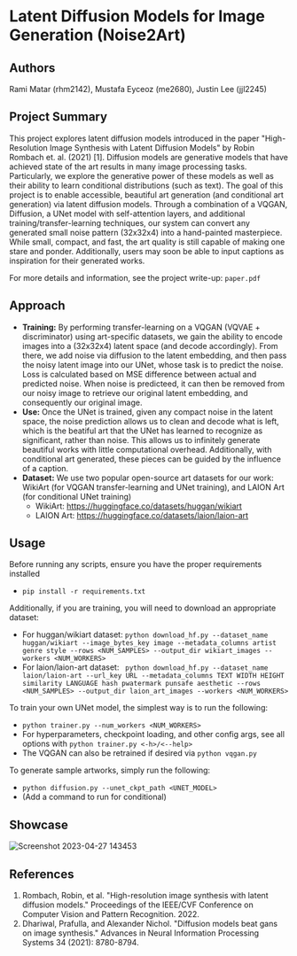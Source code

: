 # Latent Diffusion Models for Image Generation (Noise2Art)

## Authors

Rami Matar (rhm2142), Mustafa Eyceoz (me2680), Justin Lee (jjl2245)


## Project Summary

This project explores latent diffusion models introduced in the paper "High-Resolution Image Synthesis with Latent Diffusion Models" by Robin Rombach et. al. (2021) [1]. Diffusion models are generative models that have achieved state of the art results in many image processing tasks. Particularly, we explore the generative power of these models as well as their ability to learn conditional distributions (such as text). The goal of this project is to enable accessible, beautiful art generation (and conditional art generation) via latent diffusion models. Through a combination of a VQGAN, Diffusion, a UNet model with self-attention layers, and additional training/transfer-learning techniques, our system can convert any generated small noise pattern (32x32x4) into a hand-painted masterpiece. While small, compact, and fast, the art quality is still capable of making one stare and ponder. Additionally, users may soon be able to input captions as inspiration for their generated works.

For more details and information, see the project write-up: `paper.pdf`

## Approach

- **Training:** By performing transfer-learning on a VQGAN (VQVAE + discriminator) using art-specific datasets, we gain the ability to encode images into a (32x32x4) latent space (and decode accordingly). From there, we add noise via diffusion to the latent embedding, and then pass the noisy latent image into our UNet, whose task is to predict the noise. Loss is calculated based on MSE difference between actual and predicted noise. When noise is predicteed, it can then be removed from our noisy image to retrieve our original latent embedding, and consequently our original image.
- **Use:** Once the UNet is trained, given any compact noise in the latent space, the noise prediction allows us to clean and decode what is left, which is the beatiful art that the UNet has learned to recognize as significant, rather than noise. This allows us to infinitely generate beautiful works with little computational overhead. Additionally, with conditional art generated, these pieces can be guided by the influence of a caption.
- **Dataset:** We use two popular open-source art datasets for our work: WikiArt (for VQGAN transfer-learning and UNet training), and LAION Art (for conditional UNet training)
  - WikiArt: https://huggingface.co/datasets/huggan/wikiart
  - LAION Art: https://huggingface.co/datasets/laion/laion-art

## Usage
Before running any scripts, ensure you have the proper requirements installed
 - `pip install -r requirements.txt`

Additionally, if you are training, you will need to download an appropriate dataset:
 - For huggan/wikiart dataset: ```
    python download_hf.py --dataset_name huggan/wikiart --image_bytes_key image --metadata_columns artist genre style --rows <NUM_SAMPLES> --output_dir wikiart_images --workers <NUM_WORKERS> ```
 - For laion/laion-art dataset: ```
    python download_hf.py --dataset_name laion/laion-art --url_key URL --metadata_columns TEXT WIDTH HEIGHT similarity LANGUAGE hash pwatermark punsafe aesthetic --rows <NUM_SAMPLES> --output_dir laion_art_images --workers <NUM_WORKERS>```

To train your own UNet model, the simplest way is to run the following:
 - `python trainer.py --num_workers <NUM_WORKERS>`
 - For hyperparameters, checkpoint loading, and other config args, see all options with `python trainer.py <-h>/<--help>`
 - The VQGAN can also be retrained if desired via `python vqgan.py`

To generate sample artworks, simply run the following:
 - `python diffusion.py --unet_ckpt_path <UNET_MODEL>`
 - (Add a command to run for conditional)
    
## Showcase

![Screenshot 2023-04-27 143453](https://user-images.githubusercontent.com/38268856/234961352-33bfafad-035f-42ad-9f04-2122a020de55.png)

## References

1. Rombach, Robin, et al. "High-resolution image synthesis with latent diffusion models." Proceedings of the IEEE/CVF Conference on Computer Vision and Pattern Recognition. 2022.
2. Dhariwal, Prafulla, and Alexander Nichol. "Diffusion models beat gans on image synthesis." Advances in Neural Information Processing Systems 34 (2021): 8780-8794.
